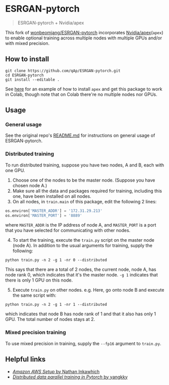 # ESRGAN-pytorch

  > ESRGAN-pytorch + Nvidia/apex

  This fork of [wonbeomjang/ESRGAN-pytorch](https://github.com/wonbeomjang/ESRGAN-pytorch.git) incorporates [Nvidia/apex](https://github.com/NVIDIA/apex)(`apex`) to enable optional training across multiple nodes with multiple GPUs and/or with mixed precision.

## How to install
   ```
   git clone https://github.com/qAp/ESRGAN-pytorch.git
   cd ESRGAN-pytorch
   git install --editable .
   ```

   See [here](https://github.com/qAp/omdena_engie/blob/master/omdena_engie/06_ESRGAN-pytorch_training_colab.ipynb) for an example of how to install `apex` and get this package to work in Colab, though note that on Colab there're no multiple nodes nor GPUs.

## Usage

### General usage
   See the original repo's [README.md](https://github.com/wonbeomjang/ESRGAN-pytorch/blob/master/README.md) for instructions on general usage of ESRGAN-pytorch.

### Distributed training
   To run distributed training, suppose you have two nodes, A and B, each with one GPU.
   
   1. Choose one of the nodes to be the master node. (Suppose you have chosen node A.)
   2. Make sure all the data and packages required for training, including this one, have been installed on all nodes.
   3. On all nodes, in `train.main` of this package, edit the following 2 lines: 
   ```python
   os.environ['MASTER_ADDR'] = '172.31.29.213'
   os.environ['MASTER_PORT'] = '8889'
   ``` 
   where `MASTER_ADDR` is the IP address of node A, and `MASTER_PORT` is a port that you have selected for communicating with other nodes.  
   
   4. To start the training, execute the `train.py` script on the master node (node A).  In addition to the usual arguments for training, supply the following:
   ```
   python train.py -n 2 -g 1 -nr 0 --distributed
   ```
   This says that there are a total of 2 nodes, the current node, node A, has node rank 0, which indicates that it's the master node.  `-g 1` indicates that there is only 1 GPU on this node.  
   
   5. Execute `train.py` on other nodes.  e.g. Here, go onto node B and execute the same script with:
   ```
   python train.py -n 2 -g 1 -nr 1 --distributed
   ```
   which indicates that node B has node rank of 1 and that it also has only 1 GPU.  The total number of nodes stays at 2.

### Mixed precision training
   To use mixed precision in training, supply the `--fp16` argument to `train.py`.

## Helpful links
- [*Amazon AWS Setup* by Nathan Inkawhich](https://tutorials.pytorch.kr/beginner/aws_distributed_training_tutorial.html#amazon-aws-setup)
- [*Distributed data parallel training in Pytorch* by yangkky](https://yangkky.github.io/2019/07/08/distributed-pytorch-tutorial.html)
